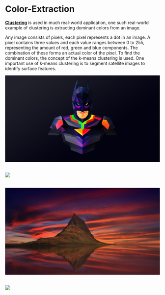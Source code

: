 # Color-Extraction
<a href="https://www.analyticsvidhya.com/blog/2016/11/an-introduction-to-clustering-and-different-methods-of-clustering/#:~:text=Clustering%20is%20the%20task%20of,and%20assign%20them%20into%20clusters."><b>Clustering</b></a> is used in much real-world application, one such real-world example of clustering is extracting dominant colors from an image. 

Any image consists of pixels, each pixel represents a dot in an image. A pixel contains three values and each value ranges between 0 to 255, representing the amount of red, green and blue components. The combination of these forms an actual color of the pixel. To find the dominant colors, the concept of the k-means clustering is used. One important use of k-means clustering is to segment satellite images to identify surface features. 


<img src="image.jpg"></img><br><br>

<img src="Screenshot1.jpg"></img><br><br>

<img src="nature.jpg"></img><br><br>

<img src="Screenshot2.jpg"></img><br><br>
